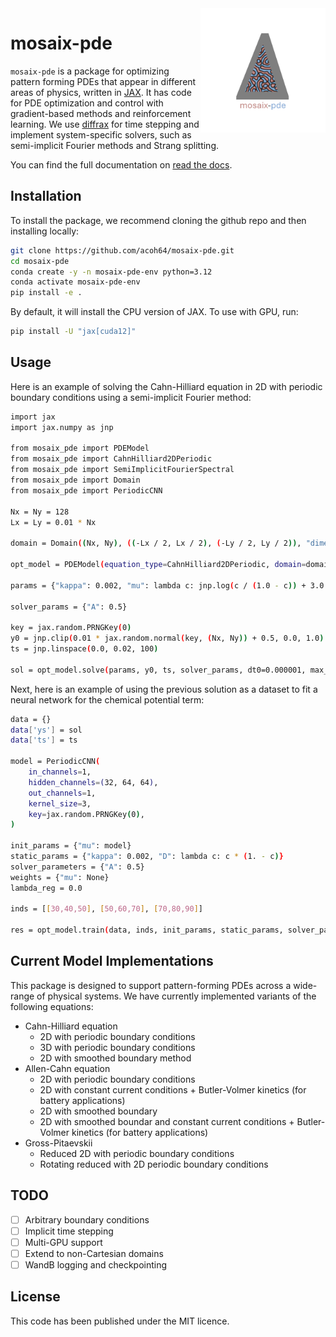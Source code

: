 <img src="https://raw.githubusercontent.com/acoh64/mosaix-pde/main/docs/logo.png" width="200em" align="right" />

# mosaix-pde

`mosaix-pde` is a package for optimizing pattern forming PDEs that appear in different areas of physics, written in [JAX](https://github.com/jax-ml/jax). 
It has code for PDE optimization and control with gradient-based methods and reinforcement learning.
We use [diffrax](https://github.com/patrick-kidger/diffrax) for time stepping and implement system-specific solvers, such as semi-implicit Fourier methods and Strang splitting.

You can find the full documentation on [read the docs](https://mosaix-pde.readthedocs.io).

## Installation

To install the package, we recommend cloning the github repo and then installing locally:

```bash
git clone https://github.com/acoh64/mosaix-pde.git
cd mosaix-pde
conda create -y -n mosaix-pde-env python=3.12
conda activate mosaix-pde-env
pip install -e .
```

By default, it will install the CPU version of JAX.
To use with GPU, run:
```bash
pip install -U "jax[cuda12]"
```

## Usage

Here is an example of solving the Cahn-Hilliard equation in 2D with periodic boundary conditions using a semi-implicit Fourier method:

```bash
import jax
import jax.numpy as jnp

from mosaix_pde import PDEModel
from mosaix_pde import CahnHilliard2DPeriodic
from mosaix_pde import SemiImplicitFourierSpectral
from mosaix_pde import Domain
from mosaix_pde import PeriodicCNN

Nx = Ny = 128
Lx = Ly = 0.01 * Nx

domain = Domain((Nx, Ny), ((-Lx / 2, Lx / 2), (-Ly / 2, Ly / 2)), "dimensionless")

opt_model = PDEModel(equation_type=CahnHilliard2DPeriodic, domain=domain, solver_type=SemiImplicitFourierSpectral)

params = {"kappa": 0.002, "mu": lambda c: jnp.log(c / (1.0 - c)) + 3.0 * (1.0 - 2.0 * c), "D": lambda c: c * (1. - c)}

solver_params = {"A": 0.5}

key = jax.random.PRNGKey(0)
y0 = jnp.clip(0.01 * jax.random.normal(key, (Nx, Ny)) + 0.5, 0.0, 1.0)
ts = jnp.linspace(0.0, 0.02, 100)

sol = opt_model.solve(params, y0, ts, solver_params, dt0=0.000001, max_steps=1000000)
```

Next, here is an example of using the previous solution as a dataset to fit a neural network for the chemical potential term:

```bash
data = {}
data['ys'] = sol
data['ts'] = ts

model = PeriodicCNN(
    in_channels=1,
    hidden_channels=(32, 64, 64),
    out_channels=1,
    kernel_size=3,
    key=jax.random.PRNGKey(0),
)

init_params = {"mu": model}
static_params = {"kappa": 0.002, "D": lambda c: c * (1. - c)}
solver_parameters = {"A": 0.5}
weights = {"mu": None}
lambda_reg = 0.0

inds = [[30,40,50], [50,60,70], [70,80,90]]

res = opt_model.train(data, inds, init_params, static_params, solver_parameters, weights, lambda_reg, method="mse", max_steps=100)
```

## Current Model Implementations

This package is designed to support pattern-forming PDEs across a wide-range of physical systems.
We have currently implemented variants of the following equations:
- Cahn-Hilliard equation
  - 2D with periodic boundary conditions
  - 3D with periodic boundary conditions
  - 2D with smoothed boundary method
- Allen-Cahn equation
  - 2D with periodic boundary conditions
  - 2D with constant current conditions + Butler-Volmer kinetics (for battery applications)
  - 2D with smoothed boundary
  - 2D with smoothed boundar and constant current conditions + Butler-Volmer kinetics (for battery applications)
- Gross-Pitaevskii
  - Reduced 2D with periodic boundary conditions
  - Rotating reduced with 2D periodic boundary conditions

## TODO

- [ ] Arbitrary boundary conditions
- [ ] Implicit time stepping
- [ ] Multi-GPU support
- [ ] Extend to non-Cartesian domains
- [ ] WandB logging and checkpointing

## License

This code has been published under the MIT licence.
